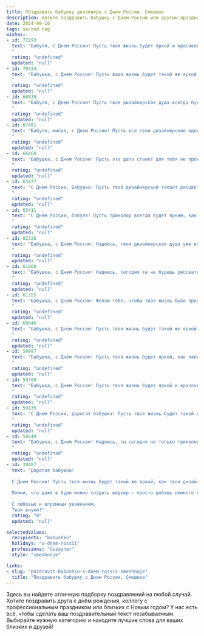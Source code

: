 ```yaml
---
title: Поздравить бабушку дизайнера с Днем России. Смешное
description: Хотите поздравить бабушку с Днем России или другим праздником? Наш ИИ создаст незабываемое поздравление, а вы обязательно выделитесь среди других.  
date: 2024-09-16
tags: second tag
wishes:
- id: 72293
  text: "Бабуля, с Днем России! Пусть твоя жизнь будет яркой и красивой, как твоя работа дизайнера! А мы всегда будем твоими благодарными клиентами, даже если ты украшаешь только наши тарелки ;)
  "
  rating: "undefined"
  updated: "null"
- id: 70434
  text: "Бабушка, с Днем России! Пусть ваша жизнь будет такой же яркой и многогранной, как дизайн-проект \"Московский Кремль\" от самого крутого дизайнера страны (а это, конечно же, вы!).
  "
  rating: "undefined"
  updated: "null"
- id: 68839
  text: "Бабуля, с Днем России! Пусть твоя дизайнерская душа всегда будет полна идей, а триколор вдохновляет на создание новых шедевров! 🎨🇷🇺
  "
  rating: "undefined"
  updated: "null"
- id: 67451
  text: "Бабуля, милая, с Днем России! Пусть все твои дизайнерские идеи будут такими же яркими, как триколор, и такими же прочными, как наша страна! 😄 🎉
  "
  rating: "undefined"
  updated: "null"
- id: 66468
  text: "Бабушка, с Днем России! Пусть эта дата станет для тебя не просто праздником, а вдохновением для создания нового шедевра – дизайн-проекта для дачи, где тебе будет уютнее, чем в Эрмитаже!
  "
  rating: "undefined"
  updated: "null"
- id: 65077
  text: "С Днем России, Бабушка! Пусть твой дизайнерский талант расцветает ярче, чем триколор на Красной площади, а жизнь будет полна вдохновения, как палитра художника! 🎨🎉
  "
  rating: "undefined"
  updated: "null"
- id: 63411
  text: "С Днем России, бабуля! Пусть триколор всегда будет ярким, как твоя любимая вышивка, а жизнь — красивой, как твои дизайнерские шедевры! 😜
  "
  rating: "undefined"
  updated: "null"
- id: 62328
  text: "Бабушка, с Днем России! Надеюсь, твоя дизайнерская душа уже вовсю рисует триколор на всех поверхностях, от любимых тортов до бабушкиной скатерти! 😂🎉
  "
  rating: "undefined"
  updated: "null"
- id: 61860
  text: "Бабушка, с Днем России! Надеюсь, сегодня ты не будешь рисовать триколор на всех своих тортиках, как дизайнер, а сосредоточишься на том, чтобы съесть их все! 😉
  "
  rating: "undefined"
  updated: "null"
- id: 61355
  text: "Бабушка, с Днем России! Желаю тебе, чтобы твоя жизнь была яркой и красочной, как твоя палитра, а здоровье крепким, как твои дизайнерские проекты!
  "
  rating: "undefined"
  updated: "null"
- id: 60846
  text: "Бабушка, с Днем России! Пусть твоя жизнь будет такой же яркой и многогранной, как палитра твоих дизайнерских идей, а праздник будет таким же красочным, как твоя любимая цветовая гамма! 🎨🎉
  "
  rating: "undefined"
  updated: "null"
- id: 59997
  text: "Бабушка, с Днём России! Пусть твоя жизнь будет яркой, как палитра  художника, а идеи -  креативными, как лучшие творения дизайнера! 😉
  "
  rating: "undefined"
  updated: "null"
- id: 59780
  text: "Бабушка, с Днем России! Пусть твоя жизнь будет яркой и красочной, как палитра дизайнера, а счастье будет таким же долговечным, как твоё любимое кресло! 🙌🎉
  "
  rating: "undefined"
  updated: "null"
- id: 59135
  text: "С Днем России, дорогая бабушка! Пусть твоя жизнь будет такой же яркой и креативной, как палитра настоящего дизайнера! 🎉 А дизайн твоего счастья - всегда на высоте! 😉
  "
  rating: "undefined"
  updated: "null"
- id: 58640
  text: "Бабушка, с Днем России! Надеюсь, ты сегодня не только триколор на балконе повесишь, но и нарисуешь дизайн новой подушки для дивана! 😜
  "
  rating: "undefined"
  updated: "null"
- id: 38487
  text: "Дорогая бабушка!
  
  С Днем России! Пусть твоя жизнь будет такой же яркой, как твои дизайнерские идеи, а дни — такими же красивыми, как твои работы! Желаю, чтобы к мудрости岁 добавилась немного креативности, и чтобы твой ежедневник был всегда полон вдохновения!
  
  Помни, что даже в бурю можно создать шедевр — просто добавь немного веселья и смеха! Пусть в каждом твоем проекте будет хотя бы один красный цвет, как у нашего флага!
  
  С любовью и огромным уважением,
  Твои внуки!"
  rating: "0"
  updated: "null"

selectedValues:
  recipients: "babushku"
  holidays: "s-dnem-rossii"
  professions: "dizayner"
  style: "smeshnoje"

links:
- slug: "pozdravit-babushku-s-dnem-rossii-smeshnoje"
  title: "Поздравить бабушку с Днем России. Смешное"
---
```


Здесь вы найдете отличную подборку поздравлений на любой случай. 
Хотите поздравить друга с днём рождения, коллегу с профессиональным праздником или близких с Новым годом? У нас есть всё, чтобы сделать ваш поздравительный текст незабываемым. Выбирайте нужную категорию и находите лучшие слова для ваших близких и друзей!
